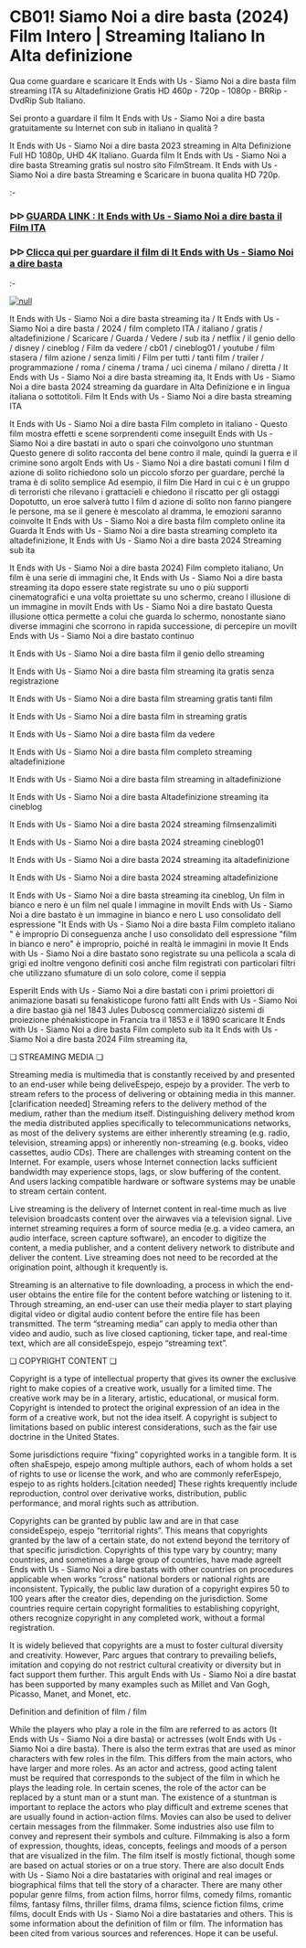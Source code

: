 # CB01! Siamo Noi a dire basta (2024) Film Intero | Streaming Italiano In Alta definizione



Qua come guardare e scaricare It Ends with Us - Siamo Noi a dire basta film streaming ITA su Altadefinizione Gratis HD 460p - 720p - 1080p - BRRip - DvdRip Sub Italiano.

Sei pronto a guardare il film It Ends with Us - Siamo Noi a dire basta gratuitamente su Internet con sub in italiano in qualità ?

It Ends with Us - Siamo Noi a dire basta 2023 streaming in Alta Definizione Full HD 1080p, UHD 4K Italiano. Guarda film It Ends with Us - Siamo Noi a dire basta Streaming gratis sul nostro sito FilmStream. It Ends with Us - Siamo Noi a dire basta Streaming e Scaricare in buona qualita HD 720p.

:-

### ᐅᐅ [GUARDA LINK : It Ends with Us - Siamo Noi a dire basta il Film ITA](https://t.co/BCnbNiOT6c)

### ᐅᐅ [Clicca qui per guardare il film di It Ends with Us - Siamo Noi a dire basta](https://t.co/BCnbNiOT6c)

:-

[![null](https://static.wixstatic.com/media/855a25_043b5abeb4ae4d35ac003198e7fe56ed~mv2.gif)](https://t.co/qSQYLBPxEk)

It Ends with Us - Siamo Noi a dire basta streaming ita / It Ends with Us - Siamo Noi a dire basta / 2024 / film completo ITA / italiano / gratis / altadefinizione / Scaricare / Guarda / Vedere / sub ita / netflix / il genio dello / disney / cineblog / Film da vedere / cb01 / cineblog01 / youtube / film stasera / film azione / senza limiti / Film per tutti / tanti film / trailer / programmazione / roma / cinema / trama / uci cinema / milano / diretta / It Ends with Us - Siamo Noi a dire basta streaming ita, It Ends with Us - Siamo Noi a dire basta 2024 streaming da guardare in Alta Definizione e in lingua italiana o sottotitoli. Film It Ends with Us - Siamo Noi a dire basta streaming ITA

It Ends with Us - Siamo Noi a dire basta Film completo in italiano - Questo film mostra effetti e scene sorprendenti come inseguiIt Ends with Us - Siamo Noi a dire bastati in auto o spari che coinvolgono uno stuntman Questo genere di solito racconta del bene contro il male, quindi la guerra e il crimine sono argoIt Ends with Us - Siamo Noi a dire bastati comuni I film d azione di solito richiedono solo un piccolo sforzo per guardare, perché la trama è di solito semplice Ad esempio, il film Die Hard in cui c è un gruppo di terroristi che rilevano i grattacieli e chiedono il riscatto per gli ostaggi Dopotutto, un eroe salverà tutto I film d azione di solito non fanno piangere le persone, ma se il genere è mescolato al dramma, le emozioni saranno coinvolte It Ends with Us - Siamo Noi a dire basta film completo online ita Guarda It Ends with Us - Siamo Noi a dire basta streaming completo ita altadefinizione, It Ends with Us - Siamo Noi a dire basta 2024 Streaming sub ita

It Ends with Us - Siamo Noi a dire basta 2024) Film completo italiano, Un film è una serie di immagini che, It Ends with Us - Siamo Noi a dire basta streaming ita dopo essere state registrate su uno o più supporti cinematografici e una volta proiettate su uno schermo, creano l illusione di un immagine in moviIt Ends with Us - Siamo Noi a dire bastato Questa illusione ottica permette a colui che guarda lo schermo, nonostante siano diverse immagini che scorrono in rapida successione, di percepire un moviIt Ends with Us - Siamo Noi a dire bastato continuo

It Ends with Us - Siamo Noi a dire basta film il genio dello streaming

It Ends with Us - Siamo Noi a dire basta film streaming ita gratis senza registrazione

It Ends with Us - Siamo Noi a dire basta film streaming gratis tanti film

It Ends with Us - Siamo Noi a dire basta film in streaming gratis

It Ends with Us - Siamo Noi a dire basta film da vedere

It Ends with Us - Siamo Noi a dire basta film completo streaming altadefinizione

It Ends with Us - Siamo Noi a dire basta film streaming in altadefinizione

It Ends with Us - Siamo Noi a dire basta Altadefinizione streaming ita cineblog

It Ends with Us - Siamo Noi a dire basta 2024 streaming filmsenzalimiti

It Ends with Us - Siamo Noi a dire basta 2024 streaming cineblog01

It Ends with Us - Siamo Noi a dire basta 2024 streaming ita altadefinizione

It Ends with Us - Siamo Noi a dire basta 2024 streaming altadefinizione

It Ends with Us - Siamo Noi a dire basta streaming ita cineblog, Un film in bianco e nero è un film nel quale l immagine in moviIt Ends with Us - Siamo Noi a dire bastato è un immagine in bianco e nero L uso consolidato dell espressione "It Ends with Us - Siamo Noi a dire basta Film completo italiano " è improprio Di conseguenza anche l uso consolidato dell espressione "film in bianco e nero" è improprio, poiché in realtà le immagini in movie It Ends with Us - Siamo Noi a dire bastato sono registrate su una pellicola a scala di grigi ed inoltre vengono definiti così anche film registrati con particolari filtri che utilizzano sfumature di un solo colore, come il seppia

EsperiIt Ends with Us - Siamo Noi a dire bastati con i primi proiettori di animazione basati su fenakisticope furono fatti alIt Ends with Us - Siamo Noi a dire bastao già nel 1843 Jules Duboscq commercializzò sistemi di proiezione phénakisticope in Francia tra il 1853 e il 1890 scaricare It Ends with Us - Siamo Noi a dire basta Film completo sub ita It Ends with Us - Siamo Noi a dire basta 2024 Film streaming ita,

❏ STREAMING MEDIA ❏

Streaming media is multimedia that is constantly received by and presented to an end-user while being deliveEspejo, espejo by a provider. The verb to stream refers to the process of delivering or obtaining media in this manner.[clarification needed] Streaming refers to the delivery method of the medium, rather than the medium itself. Distinguishing delivery method krom the media distributed applies specifically to telecommunications networks, as most of the delivery systems are either inherently streaming (e.g. radio, television, streaming apps) or inherently non-streaming (e.g. books, video cassettes, audio CDs). There are challenges with streaming content on the Internet. For example, users whose Internet connection lacks sufficient bandwidth may experience stops, lags, or slow buffering of the content. And users lacking compatible hardware or software systems may be unable to stream certain content.

Live streaming is the delivery of Internet content in real-time much as live television broadcasts content over the airwaves via a television signal. Live internet streaming requires a form of source media (e.g. a video camera, an audio interface, screen capture software), an encoder to digitize the content, a media publisher, and a content delivery network to distribute and deliver the content. Live streaming does not need to be recorded at the origination point, although it krequently is.

Streaming is an alternative to file downloading, a process in which the end-user obtains the entire file for the content before watching or listening to it. Through streaming, an end-user can use their media player to start playing digital video or digital audio content before the entire file has been transmitted. The term “streaming media” can apply to media other than video and audio, such as live closed captioning, ticker tape, and real-time text, which are all consideEspejo, espejo “streaming text”.

❏ COPYRIGHT CONTENT ❏

Copyright is a type of intellectual property that gives its owner the exclusive right to make copies of a creative work, usually for a limited time. The creative work may be in a literary, artistic, educational, or musical form. Copyright is intended to protect the original expression of an idea in the form of a creative work, but not the idea itself. A copyright is subject to limitations based on public interest considerations, such as the fair use doctrine in the United States.

Some jurisdictions require “fixing” copyrighted works in a tangible form. It is often shaEspejo, espejo among multiple authors, each of whom holds a set of rights to use or license the work, and who are commonly referEspejo, espejo to as rights holders.[citation needed] These rights krequently include reproduction, control over derivative works, distribution, public performance, and moral rights such as attribution.

Copyrights can be granted by public law and are in that case consideEspejo, espejo “territorial rights”. This means that copyrights granted by the law of a certain state, do not extend beyond the territory of that specific jurisdiction. Copyrights of this type vary by country; many countries, and sometimes a large group of countries, have made agreeIt Ends with Us - Siamo Noi a dire bastats with other countries on procedures applicable when works “cross” national borders or national rights are inconsistent. Typically, the public law duration of a copyright expires 50 to 100 years after the creator dies, depending on the jurisdiction. Some countries require certain copyright formalities to establishing copyright, others recognize copyright in any completed work, without a formal registration.

It is widely believed that copyrights are a must to foster cultural diversity and creativity. However, Parc argues that contrary to prevailing beliefs, imitation and copying do not restrict cultural creativity or diversity but in fact support them further. This arguIt Ends with Us - Siamo Noi a dire bastat has been supported by many examples such as Millet and Van Gogh, Picasso, Manet, and Monet, etc.

Definition and definition of film / film

While the players who play a role in the film are referred to as actors (It Ends with Us - Siamo Noi a dire basta) or actresses (woIt Ends with Us - Siamo Noi a dire basta). There is also the term extras that are used as minor characters with few roles in the film. This differs from the main actors, who have larger and more roles. As an actor and actress, good acting talent must be required that corresponds to the subject of the film in which he plays the leading role. In certain scenes, the role of the actor can be replaced by a stunt man or a stunt man. The existence of a stuntman is important to replace the actors who play difficult and extreme scenes that are usually found in action-action films. Movies can also be used to deliver certain messages from the filmmaker. Some industries also use film to convey and represent their symbols and culture. Filmmaking is also a form of expression, thoughts, ideas, concepts, feelings and moods of a person that are visualized in the film. The film itself is mostly fictional, though some are based on actual stories or on a true story. There are also docuIt Ends with Us - Siamo Noi a dire bastataries with original and real images or biographical films that tell the story of a character. There are many other popular genre films, from action films, horror films, comedy films, romantic films, fantasy films, thriller films, drama films, science fiction films, crime films, docuIt Ends with Us - Siamo Noi a dire bastataries and others. This is some information about the definition of film or film. The information has been cited from various sources and references. Hope it can be useful.
